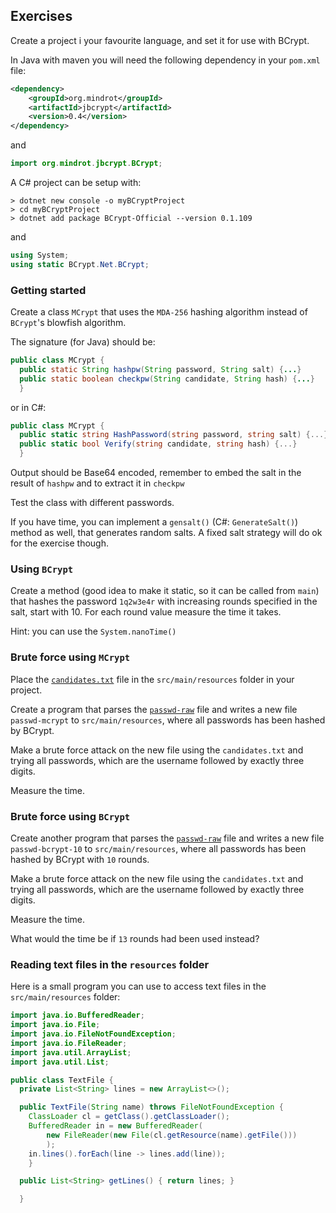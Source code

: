 ## Exercises

Create a project i your favourite language, and set it for use with BCrypt.

In Java with maven you will need the following dependency in your `pom.xml` file:
```xml
<dependency>
    <groupId>org.mindrot</groupId>
    <artifactId>jbcrypt</artifactId>
    <version>0.4</version>
</dependency>
```
and
```java
import org.mindrot.jbcrypt.BCrypt;
```

A C\# project can be setup with:
```
> dotnet new console -o myBCryptProject
> cd myBCryptProject
> dotnet add package BCrypt-Official --version 0.1.109
```
and

```csharp
using System;
using static BCrypt.Net.BCrypt;
```

### Getting started

Create a class `MCrypt` that uses the `MDA-256` hashing algorithm instead of `BCrypt`'s blowfish algorithm.

The signature (for Java) should be:
```java
public class MCrypt {
  public static String hashpw(String password, String salt) {...}
  public static boolean checkpw(String candidate, String hash) {...}
  }
```
or in C\#:
```csharp
public class MCrypt {
  public static string HashPassword(string password, string salt) {...}
  public static bool Verify(string candidate, string hash) {...}
  }
```

Output should be Base64 encoded, remember to embed the salt in the result of `hashpw` and to extract it in `checkpw`

Test the class with different passwords.

If you have time, you can implement a `gensalt()` (C\#: `GenerateSalt()`) method as well, that generates random salts. A fixed salt strategy will do ok for the exercise though.

### Using `BCrypt`

Create a method (good idea to make it static, so it can be called from `main`) that hashes the password `1q2w3e4r` with increasing rounds specified in the salt, start with 10.
For each round value measure the time it takes.

Hint: you can use the `System.nanoTime()`

### Brute force using `MCrypt`

Place the [`candidates.txt`](candidates.txt) file in the `src/main/resources` folder in your project.

Create a program that parses the [`passwd-raw`](passwd-raw) file and writes a new file
`passwd-mcrypt` to `src/main/resources`, where all passwords has been hashed by BCrypt.

Make a brute force attack on the new file using the `candidates.txt` and trying all passwords, which are the username followed by exactly three digits.

Measure the time.

### Brute force using `BCrypt`

Create another program that parses the [`passwd-raw`](passwd-raw) file and writes a new file
`passwd-bcrypt-10` to `src/main/resources`, where all passwords has been hashed by BCrypt with `10` rounds.

Make a brute force attack on the new file using the `candidates.txt` and trying all passwords, which are the username followed by exactly three digits.

Measure the time.

What would the time be if `13` rounds had been used instead?

### Reading text files in the `resources` folder

Here is a small program you can use to access text files in the `src/main/resources` folder:

```java
import java.io.BufferedReader;
import java.io.File;
import java.io.FileNotFoundException;
import java.io.FileReader;
import java.util.ArrayList;
import java.util.List;

public class TextFile {
  private List<String> lines = new ArrayList<>();

  public TextFile(String name) throws FileNotFoundException {
    ClassLoader cl = getClass().getClassLoader();
    BufferedReader in = new BufferedReader(
        new FileReader(new File(cl.getResource(name).getFile()))
        );
    in.lines().forEach(line -> lines.add(line));
    }

  public List<String> getLines() { return lines; }

  }
```
